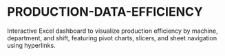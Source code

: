 # PRODUCTION-DATA-EFFICIENCY
Interactive Excel dashboard to visualize production efficiency by machine, department, and shift, featuring pivot charts, slicers, and sheet navigation using hyperlinks.
